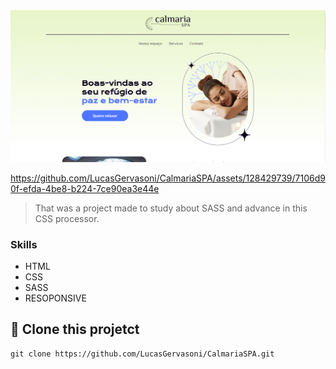 <img src="./assets/project-img.png" alt="Uma representação do site CalmariaSPA">


https://github.com/LucasGervasoni/CalmariaSPA/assets/128429739/7106d90f-efda-4be8-b224-7ce90ea3e44e


> That was a project made to study about SASS and advance in this CSS processor.

### Skills

-  HTML
-  CSS
-  SASS
-  RESOPONSIVE

## 🚀 Clone this projetct


```
git clone https://github.com/LucasGervasoni/CalmariaSPA.git
```
